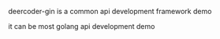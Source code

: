 deercoder-gin is a common api development framework demo

it can be most golang api development demo